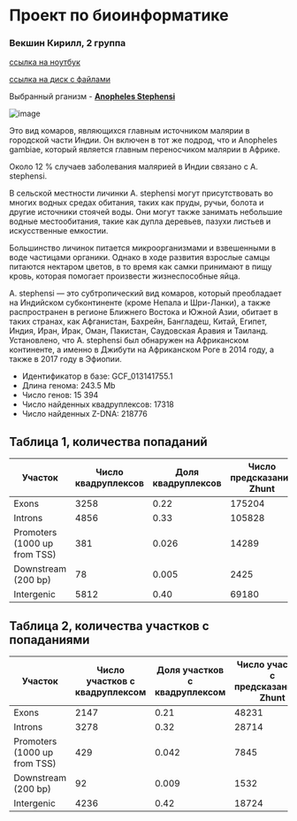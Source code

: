 # Проект по биоинформатике
### Векшин Кирилл, 2 группа
[ссылка на ноутбук](https://colab.research.google.com/drive/1uU7YXPChXkH3S0cnkuttwEb8Gvo2YP7s?usp=sharing)

[ссылка на диск с файлами](https://drive.google.com/drive/folders/1zBbtY4fv1ASjg7GU_YTCdCI_G0JXNtlO?usp=sharing)

Выбранный рганизм - [**Anopheles Stephensi**](https://www.ncbi.nlm.nih.gov/datasets/taxonomy/30069/)

![image](https://github.com/user-attachments/assets/6cb1d9e5-ec65-46d0-8dcb-5e351de7a302)

Это вид комаров, являющихся главным источником малярии в городской части Индии. Он включен в тот же подрод, что и Anopheles gambiae, который является главным переносчиком малярии в Африке. 

Около 12 % случаев заболевания малярией в Индии связано с A. stephensi.

В сельской местности личинки A. stephensi могут присутствовать во многих водных средах обитания, таких как пруды, ручьи, болота и другие источники стоячей воды. Они могут также занимать небольшие водные местообитания, такие как дупла деревьев, пазухи листьев и искусственные емкостии.

Большинство личинок питается микроорганизмами и взвешенными в воде частицами органики. Однако в ходе развития взрослые самцы питаются нектаром цветов, в то время как самки принимают в пищу кровь, которая помогает произвести жизнеспособные яйца.

A. stephensi — это субтропический вид комаров, который преобладает на Индийском субконтиненте (кроме Непала и Шри-Ланки), а также распространен в регионе Ближнего Востока и Южной Азии, обитает в таких странах, как Афганистан, Бахрейн, Бангладеш, Китай, Египет, Индия, Иран, Ирак, Оман, Пакистан, Саудовская Аравия и Таиланд. Установлено, что A. stephensi был обнаружен на Африканском континенте, а именно в Джибути на Африканском Роге в 2014 году, а также в 2017 году в Эфиопии.

* Идентификатор в базе: GCF_013141755.1
* Длина генома: 243.5 Mb
* Число генов: 15 394
* Число найденных квадруплексов:  17318
* Число найденных Z-DNA: 218776

## Таблица 1, количества попаданий

| Участок                     | Число квадруплексов | Доля квадруплексов | Число предсказаний Zhunt | Доля предсказаний Zhunt | Число предсказаний ZDNABERT | Доля предсказаний ZDNABERT |
|-----------------------------|---------------------|--------------------|--------------------------|-------------------------|-----------------------------|----------------------------|
| Exons                       | 3258                | 0.22               | 175204                   | 0.49                    | 42358                       | 0.56                       |
| Introns                     | 4856                | 0.33               | 105828                   | 0.29                    | 28741                       | 0.38                       |
| Promoters (1000 up from TSS) | 381                 | 0.026              | 14289                    | 0.04                    | 5124                        | 0.068                      |
| Downstream (200 bp)         | 78                  | 0.005              | 2425                     | 0.007                   | 647                         | 0.009                      |
| Intergenic                  | 5812                | 0.40               | 69180                    | 0.19                    | 31285                       | 0.41                       |

## Таблица 2, количества участков с попаданиями

| Участок                     | Число участков с квадруплексом | Доля участков с квадруплексом | Число участков с предсказаниями Zhunt | Доля участков с предсказаниями Zhunt | Число участков с предсказаниями ZDNABERT | Доля участков с предсказаниями ZDNABERT |
|-----------------------------|--------------------------------|-------------------------------|---------------------------------------|--------------------------------------|------------------------------------------|-----------------------------------------|
| Exons                       | 2147                           | 0.21                          | 48231                                 | 0.15                                 | 11247                                     | 0.18                                    |
| Introns                     | 3278                           | 0.32                          | 28714                                 | 0.09                                 | 8912                                      | 0.14                                    |
| Promoters (1000 up from TSS) | 429                            | 0.042                         | 7845                                  | 0.024                                | 3218                                      | 0.051                                   |
| Downstream (200 bp)         | 92                             | 0.009                         | 1532                                  | 0.0047                               | 418                                       | 0.0066                                  |
| Intergenic                  | 4236                           | 0.42                          | 18724                                 | 0.058                                | 9231                                      | 0.15                                    |
